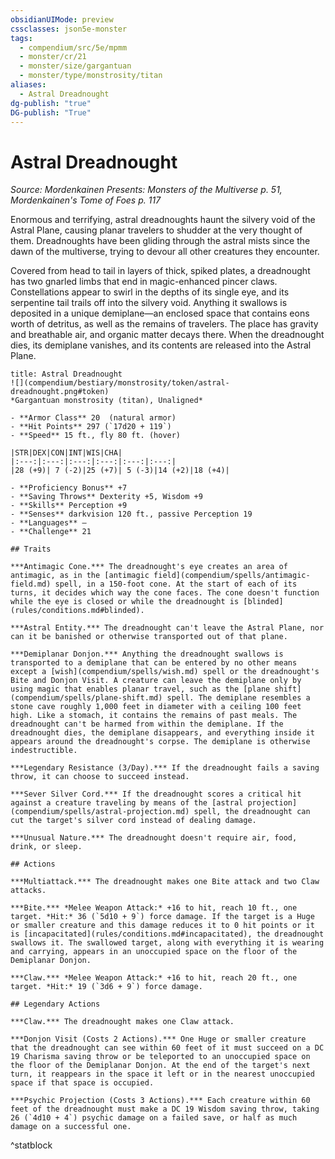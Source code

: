 ```yaml
---
obsidianUIMode: preview
cssclasses: json5e-monster
tags:
  - compendium/src/5e/mpmm
  - monster/cr/21
  - monster/size/gargantuan
  - monster/type/monstrosity/titan
aliases:
  - Astral Dreadnought
dg-publish: "true"
DG-publish: "True"
---
```

# Astral Dreadnought
*Source: Mordenkainen Presents: Monsters of the Multiverse p. 51, Mordenkainen's Tome of Foes p. 117*  

Enormous and terrifying, astral dreadnoughts haunt the silvery void of the Astral Plane, causing planar travelers to shudder at the very thought of them. Dreadnoughts have been gliding through the astral mists since the dawn of the multiverse, trying to devour all other creatures they encounter.

Covered from head to tail in layers of thick, spiked plates, a dreadnought has two gnarled limbs that end in magic-enhanced pincer claws. Constellations appear to swirl in the depths of its single eye, and its serpentine tail trails off into the silvery void. Anything it swallows is deposited in a unique demiplane—an enclosed space that contains eons worth of detritus, as well as the remains of travelers. The place has gravity and breathable air, and organic matter decays there. When the dreadnought dies, its demiplane vanishes, and its contents are released into the Astral Plane.

```ad-statblock
title: Astral Dreadnought
![](compendium/bestiary/monstrosity/token/astral-dreadnought.png#token)
*Gargantuan monstrosity (titan), Unaligned*

- **Armor Class** 20  (natural armor)
- **Hit Points** 297 (`17d20 + 119`)
- **Speed** 15 ft., fly 80 ft. (hover)

|STR|DEX|CON|INT|WIS|CHA|
|:---:|:---:|:---:|:---:|:---:|:---:|
|28 (+9)| 7 (-2)|25 (+7)| 5 (-3)|14 (+2)|18 (+4)|

- **Proficiency Bonus** +7
- **Saving Throws** Dexterity +5, Wisdom +9
- **Skills** Perception +9
- **Senses** darkvision 120 ft., passive Perception 19
- **Languages** —
- **Challenge** 21

## Traits

***Antimagic Cone.*** The dreadnought's eye creates an area of antimagic, as in the [antimagic field](compendium/spells/antimagic-field.md) spell, in a 150-foot cone. At the start of each of its turns, it decides which way the cone faces. The cone doesn't function while the eye is closed or while the dreadnought is [blinded](rules/conditions.md#blinded).

***Astral Entity.*** The dreadnought can't leave the Astral Plane, nor can it be banished or otherwise transported out of that plane.

***Demiplanar Donjon.*** Anything the dreadnought swallows is transported to a demiplane that can be entered by no other means except a [wish](compendium/spells/wish.md) spell or the dreadnought's Bite and Donjon Visit. A creature can leave the demiplane only by using magic that enables planar travel, such as the [plane shift](compendium/spells/plane-shift.md) spell. The demiplane resembles a stone cave roughly 1,000 feet in diameter with a ceiling 100 feet high. Like a stomach, it contains the remains of past meals. The dreadnought can't be harmed from within the demiplane. If the dreadnought dies, the demiplane disappears, and everything inside it appears around the dreadnought's corpse. The demiplane is otherwise indestructible.

***Legendary Resistance (3/Day).*** If the dreadnought fails a saving throw, it can choose to succeed instead.

***Sever Silver Cord.*** If the dreadnought scores a critical hit against a creature traveling by means of the [astral projection](compendium/spells/astral-projection.md) spell, the dreadnought can cut the target's silver cord instead of dealing damage.

***Unusual Nature.*** The dreadnought doesn't require air, food, drink, or sleep.

## Actions

***Multiattack.*** The dreadnought makes one Bite attack and two Claw attacks.

***Bite.*** *Melee Weapon Attack:* +16 to hit, reach 10 ft., one target. *Hit:* 36 (`5d10 + 9`) force damage. If the target is a Huge or smaller creature and this damage reduces it to 0 hit points or it is [incapacitated](rules/conditions.md#incapacitated), the dreadnought swallows it. The swallowed target, along with everything it is wearing and carrying, appears in an unoccupied space on the floor of the Demiplanar Donjon.

***Claw.*** *Melee Weapon Attack:* +16 to hit, reach 20 ft., one target. *Hit:* 19 (`3d6 + 9`) force damage.

## Legendary Actions

***Claw.*** The dreadnought makes one Claw attack.

***Donjon Visit (Costs 2 Actions).*** One Huge or smaller creature that the dreadnought can see within 60 feet of it must succeed on a DC 19 Charisma saving throw or be teleported to an unoccupied space on the floor of the Demiplanar Donjon. At the end of the target's next turn, it reappears in the space it left or in the nearest unoccupied space if that space is occupied.

***Psychic Projection (Costs 3 Actions).*** Each creature within 60 feet of the dreadnought must make a DC 19 Wisdom saving throw, taking 26 (`4d10 + 4`) psychic damage on a failed save, or half as much damage on a successful one.
```
^statblock